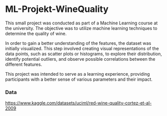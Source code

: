 # ML-Projekt-WineQuality
This small project was conducted as part of a Machine Learning course at the university. The objective was to utilize machine learning techniques to determine the quality of wine.

In order to gain a better understanding of the features, the dataset was initially visualized. This step involved creating visual representations of the data points, such as scatter plots or histograms, to explore their distribution, identify potential outliers, and observe possible correlations between the different features. 

This project was intended to serve as a learning experience, providing participants with a better sense of various parameters and their impact.

### Data
https://www.kaggle.com/datasets/uciml/red-wine-quality-cortez-et-al-2009
